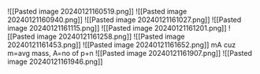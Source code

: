 ![[Pasted image 20240121160519.png]]
![[Pasted image 20240121160940.png]]
![[Pasted image 20240121161027.png]]
![[Pasted image 20240121161115.png]]
![[Pasted image 20240121161201.png]]
![[Pasted image 20240121161258.png]]
![[Pasted image 20240121161453.png]]
![[Pasted image 20240121161652.png]]
mA cuz m=avg mass, A=no of p+n
![[Pasted image 20240121161907.png]]
![[Pasted image 20240121161946.png]]
